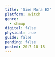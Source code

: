 ```yaml
---
title: 'Sine Mora EX'
platform: switch
genre:
  - shmup
digital: false
physical: true
guide: false
pending: false
posted: 2017-10-18
---
```

